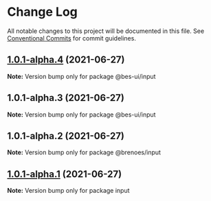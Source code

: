 # Change Log

All notable changes to this project will be documented in this file.
See [Conventional Commits](https://conventionalcommits.org) for commit guidelines.

## [1.0.1-alpha.4](https://github.com/BrenoES/Monorepo/compare/@bes-ui/input@1.0.1-alpha.3...@bes-ui/input@1.0.1-alpha.4) (2021-06-27)

**Note:** Version bump only for package @bes-ui/input





## 1.0.1-alpha.3 (2021-06-27)

**Note:** Version bump only for package @bes-ui/input





## 1.0.1-alpha.2 (2021-06-27)

**Note:** Version bump only for package @brenoes/input





## [1.0.1-alpha.1](https://github.com/BrenoES/Monorepo/compare/input@1.0.1-alpha.0...input@1.0.1-alpha.1) (2021-06-27)

**Note:** Version bump only for package input
